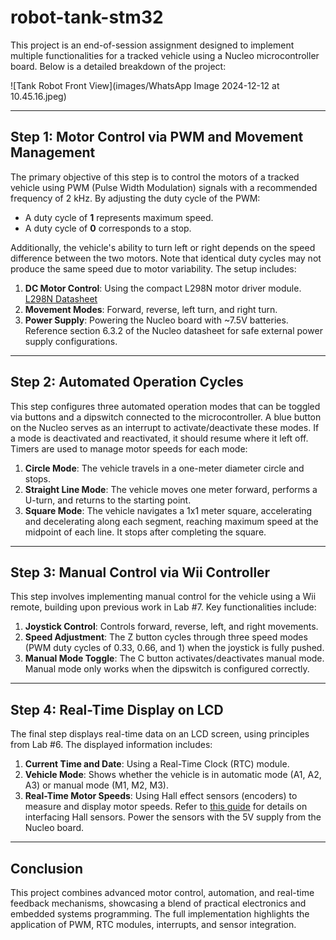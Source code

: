 # robot-tank-stm32

This project is an end-of-session assignment designed to implement multiple functionalities for a tracked vehicle using a Nucleo microcontroller board. Below is a detailed breakdown of the project:

![Tank Robot Front View](images/WhatsApp Image 2024-12-12 at 10.45.16.jpeg)


---

## Step 1: Motor Control via PWM and Movement Management

The primary objective of this step is to control the motors of a tracked vehicle using PWM (Pulse Width Modulation) signals with a recommended frequency of 2 kHz. By adjusting the duty cycle of the PWM:

- A duty cycle of **1** represents maximum speed.
- A duty cycle of **0** corresponds to a stop.

Additionally, the vehicle's ability to turn left or right depends on the speed difference between the two motors. Note that identical duty cycles may not produce the same speed due to motor variability. The setup includes:

1. **DC Motor Control**: Using the compact L298N motor driver module. [L298N Datasheet](https://components101.com/modules/l293n-motor-driver-module)
2. **Movement Modes**: Forward, reverse, left turn, and right turn.
3. **Power Supply**: Powering the Nucleo board with ~7.5V batteries. Reference section 6.3.2 of the Nucleo datasheet for safe external power supply configurations.

---

## Step 2: Automated Operation Cycles

This step configures three automated operation modes that can be toggled via buttons and a dipswitch connected to the microcontroller. A blue button on the Nucleo serves as an interrupt to activate/deactivate these modes. If a mode is deactivated and reactivated, it should resume where it left off. Timers are used to manage motor speeds for each mode:

1. **Circle Mode**: The vehicle travels in a one-meter diameter circle and stops.
2. **Straight Line Mode**: The vehicle moves one meter forward, performs a U-turn, and returns to the starting point.
3. **Square Mode**: The vehicle navigates a 1x1 meter square, accelerating and decelerating along each segment, reaching maximum speed at the midpoint of each line. It stops after completing the square.

---

## Step 3: Manual Control via Wii Controller

This step involves implementing manual control for the vehicle using a Wii remote, building upon previous work in Lab #7. Key functionalities include:

1. **Joystick Control**: Controls forward, reverse, left, and right movements.
2. **Speed Adjustment**: The Z button cycles through three speed modes (PWM duty cycles of 0.33, 0.66, and 1) when the joystick is fully pushed.
3. **Manual Mode Toggle**: The C button activates/deactivates manual mode. Manual mode only works when the dipswitch is configured correctly.

---

## Step 4: Real-Time Display on LCD

The final step displays real-time data on an LCD screen, using principles from Lab #6. The displayed information includes:

1. **Current Time and Date**: Using a Real-Time Clock (RTC) module.
2. **Vehicle Mode**: Shows whether the vehicle is in automatic mode (A1, A2, A3) or manual mode (M1, M2, M3).
3. **Real-Time Motor Speeds**: Using Hall effect sensors (encoders) to measure and display motor speeds. Refer to [this guide](https://robu.in/interfacing-hall-effect-sensor-with-arduino-connection-code/) for details on interfacing Hall sensors. Power the sensors with the 5V supply from the Nucleo board.

---

## Conclusion

This project combines advanced motor control, automation, and real-time feedback mechanisms, showcasing a blend of practical electronics and embedded systems programming. The full implementation highlights the application of PWM, RTC modules, interrupts, and sensor integration.
